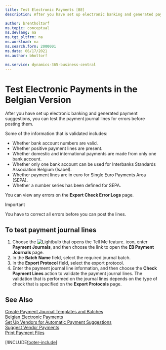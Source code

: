 ```yaml
---
title: Test Electronic Payments [BE]
description: After you have set up electronic banking and generated payment suggestions, you can test the payment journal lines for errors before posting them.

author: brentholtorf
ms.topic: conceptual
ms.devlang: na
ms.tgt_pltfrm: na
ms.workload: na
ms.search.form: 2000001
ms.date: 06/17/2021
ms.author: bholtorf

ms.service: dynamics-365-business-central
---
```

# Test Electronic Payments in the Belgian Version

After you have set up electronic banking and generated payment suggestions, you can test the payment journal lines for errors before posting them.  

Some of the information that is validated includes:  

- Whether bank account numbers are valid.  
- Whether positive payment lines are present.  
- Whether domestic and international payments are made from only one bank account.  
- Whether only one bank account can be used for Interbanks Standards Association Belgium (Isabel).  
- Whether payment lines are in euro for Single Euro Payments Area (SEPA).  
- Whether a number series has been defined for SEPA.  

You can view any errors on the **Export Check Error Logs** page.  

> [!IMPORTANT]  
> You have to correct all errors before you can post the lines.  

## To test payment journal lines  

1. Choose the ![Lightbulb that opens the Tell Me feature.](../../media/ui-search/search_small.png "Tell me what you want to do") icon, enter **Payment Journals**, and then choose the link to open the **EB Payment Journals** page.  
2. In the **Batch Name** field, select the required journal batch.  
3. In the **Export Protocol** field, select the export protocol.  
4. Enter the payment journal line information, and then choose the **Check Payment Lines** action to validate the payment journal lines. The validation that is performed on the journal lines depends on the type of check that is specified on the **Export Protocols** page.  

## See Also  

[Create Payment Journal Templates and Batches](how-to-create-payment-journal-templates-and-batches.md)  
[Belgian Electronic Payments](belgian-electronic-payments.md)  
[Set Up Vendors for Automatic Payment Suggestions](how-to-set-up-vendors-for-automatic-payment-suggestions.md)  
[Suggest Vendor Payments](../../payables-how-suggest-vendor-payments.md)  
[Print Payment Files](how-to-print-payment-files.md)  

[!INCLUDE[footer-include](../../includes/footer-banner.md)]
